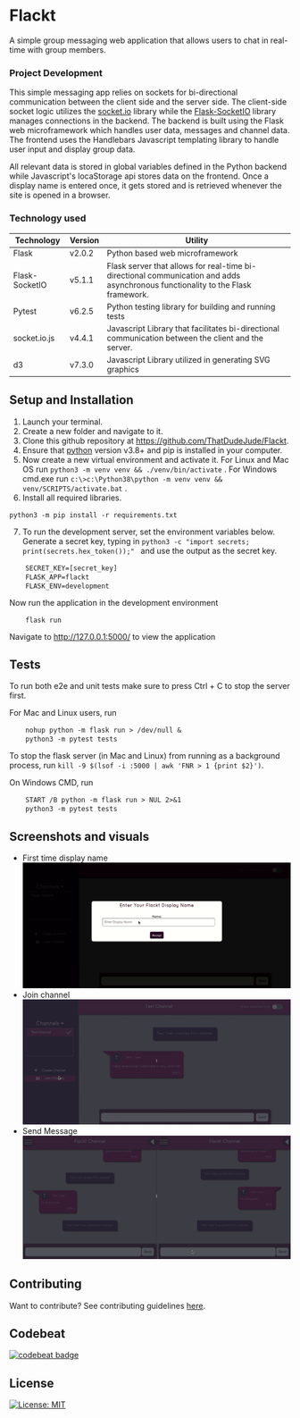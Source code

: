 # Flackt

A simple group messaging web application that allows users to chat in real-time with group members.

### Project Development

This simple messaging app relies on sockets for bi-directional communication between the client side and the server side. The client-side socket logic utilizes the [socket.io](https://socket.io) library while the [Flask-SocketIO](https://flask-socketio.readthedocs/en/latest/) library manages connections in the backend. The backend is built using the Flask web microframework which handles user data, messages and channel data. The frontend uses the Handlebars Javascript templating library to handle user input and display group data.

All relevant data is stored in global variables defined in the Python backend while Javascript's locaStorage api stores data on the frontend. Once a display name is entered once, it gets stored and is retrieved whenever the site is opened in a browser.

### Technology used

| Technology     | Version | Utility                                                                                                                         |
| -------------- | ------- | ------------------------------------------------------------------------------------------------------------------------------- |
| Flask          | v2.0.2  | Python based web microframework                                                                                                 |
| Flask-SocketIO | v5.1.1  | Flask server that allows for real-time bi-directional communication and adds asynchronous functionality to the Flask framework. |
| Pytest         | v6.2.5  | Python testing library for building and running tests                                                                           |
| socket.io.js   | v4.4.1  | Javascript Library that facilitates bi-directional communication between the client and the server.                             |
| d3             | v7.3.0  | Javascript Library utilized in generating SVG graphics                                                                          |

## Setup and Installation

1. Launch your terminal.
2. Create a new folder and navigate to it.
3. Clone this github repository at https://github.com/ThatDudeJude/Flackt.
4. Ensure that [python](https://www.python.org) version v3.8+ and pip is installed in your computer.
5. Now create a new virtual environment and activate it. For Linux and Mac OS run `python3 -m venv venv && ./venv/bin/activate` . For Windows cmd.exe run `c:\>c:\Python38\python -m venv venv && venv/SCRIPTS/activate.bat` .
6. Install all required libraries.

```
python3 -m pip install -r requirements.txt
```

7.  To run the development server, set the environment variables below. Generate a secret key, typing in `python3 -c "import secrets; print(secrets.hex_token());" ` and use the output as the secret key.

```
    SECRET_KEY=[secret_key]
    FLASK_APP=flackt
    FLASK_ENV=development
```

Now run the application in the development environment

```
    flask run
```

Navigate to http://127.0.0.1:5000/ to view the application

## Tests

To run both e2e and unit tests make sure to press Ctrl + C to stop the server first.

For Mac and Linux users, run

```
    nohup python -m flask run > /dev/null &
    python3 -m pytest tests
```

To stop the flask server (in Mac and Linux) from running as a background process, run
`kill -9 $(lsof -i :5000 | awk 'FNR > 1 {print $2}')`.

On Windows CMD, run

```
    START /B python -m flask run > NUL 2>&1
    python3 -m pytest tests
```

## Screenshots and visuals

- First time display name
  ![Display name](/flackt/static/assets/Display_Name_Create_Channel.gif)
- Join channel
  ![Join channel](flackt/static/assets/Join_Channel.gif)
- Send Message
  ![Send message](flackt/static/assets/Send_message.gif)

## Contributing

Want to contribute? See contributing guidelines [here](/CONTRIBUTING.md).

## Codebeat

[![codebeat badge](https://codebeat.co/badges/6ce2904d-5fe6-429f-94fa-6bc789e518a6)](https://codebeat.co/projects/github-com-thatdudejude-flackt-main)

## License

[![License: MIT](https://img.shields.io/badge/License-MIT-yellow.svg)](LICENCE.txt)
